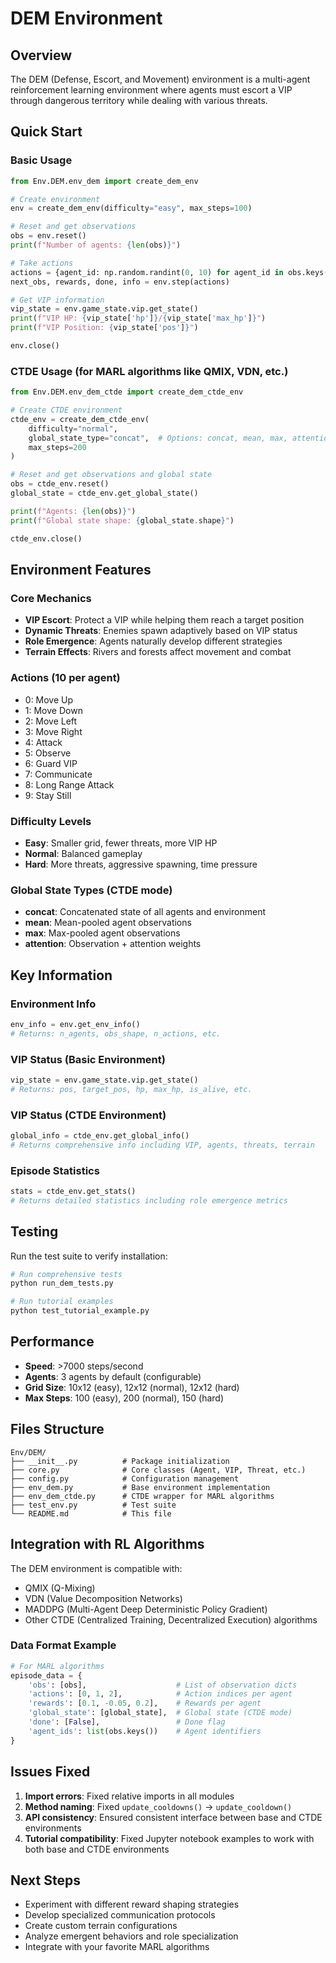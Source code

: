 # DEM Environment

## Overview

The DEM (Defense, Escort, and Movement) environment is a multi-agent reinforcement learning environment where agents must escort a VIP through dangerous territory while dealing with various threats.

## Quick Start

### Basic Usage

```python
from Env.DEM.env_dem import create_dem_env

# Create environment
env = create_dem_env(difficulty="easy", max_steps=100)

# Reset and get observations
obs = env.reset()
print(f"Number of agents: {len(obs)}")

# Take actions
actions = {agent_id: np.random.randint(0, 10) for agent_id in obs.keys()}
next_obs, rewards, done, info = env.step(actions)

# Get VIP information
vip_state = env.game_state.vip.get_state()
print(f"VIP HP: {vip_state['hp']}/{vip_state['max_hp']}")
print(f"VIP Position: {vip_state['pos']}")

env.close()
```

### CTDE Usage (for MARL algorithms like QMIX, VDN, etc.)

```python
from Env.DEM.env_dem_ctde import create_dem_ctde_env

# Create CTDE environment
ctde_env = create_dem_ctde_env(
    difficulty="normal",
    global_state_type="concat",  # Options: concat, mean, max, attention
    max_steps=200
)

# Reset and get observations and global state
obs = ctde_env.reset()
global_state = ctde_env.get_global_state()

print(f"Agents: {len(obs)}")
print(f"Global state shape: {global_state.shape}")

ctde_env.close()
```

## Environment Features

### Core Mechanics
- **VIP Escort**: Protect a VIP while helping them reach a target position
- **Dynamic Threats**: Enemies spawn adaptively based on VIP status
- **Role Emergence**: Agents naturally develop different strategies
- **Terrain Effects**: Rivers and forests affect movement and combat

### Actions (10 per agent)
- 0: Move Up
- 1: Move Down
- 2: Move Left
- 3: Move Right
- 4: Attack
- 5: Observe
- 6: Guard VIP
- 7: Communicate
- 8: Long Range Attack
- 9: Stay Still

### Difficulty Levels
- **Easy**: Smaller grid, fewer threats, more VIP HP
- **Normal**: Balanced gameplay
- **Hard**: More threats, aggressive spawning, time pressure

### Global State Types (CTDE mode)
- **concat**: Concatenated state of all agents and environment
- **mean**: Mean-pooled agent observations
- **max**: Max-pooled agent observations
- **attention**: Observation + attention weights

## Key Information

### Environment Info
```python
env_info = env.get_env_info()
# Returns: n_agents, obs_shape, n_actions, etc.
```

### VIP Status (Basic Environment)
```python
vip_state = env.game_state.vip.get_state()
# Returns: pos, target_pos, hp, max_hp, is_alive, etc.
```

### VIP Status (CTDE Environment)
```python
global_info = ctde_env.get_global_info()
# Returns comprehensive info including VIP, agents, threats, terrain
```

### Episode Statistics
```python
stats = ctde_env.get_stats()
# Returns detailed statistics including role emergence metrics
```

## Testing

Run the test suite to verify installation:

```bash
# Run comprehensive tests
python run_dem_tests.py

# Run tutorial examples
python test_tutorial_example.py
```

## Performance

- **Speed**: >7000 steps/second
- **Agents**: 3 agents by default (configurable)
- **Grid Size**: 10x12 (easy), 12x12 (normal), 12x12 (hard)
- **Max Steps**: 100 (easy), 200 (normal), 150 (hard)

## Files Structure

```
Env/DEM/
├── __init__.py          # Package initialization
├── core.py              # Core classes (Agent, VIP, Threat, etc.)
├── config.py            # Configuration management
├── env_dem.py           # Base environment implementation
├── env_dem_ctde.py      # CTDE wrapper for MARL algorithms
├── test_env.py          # Test suite
└── README.md            # This file
```

## Integration with RL Algorithms

The DEM environment is compatible with:
- QMIX (Q-Mixing)
- VDN (Value Decomposition Networks)
- MADDPG (Multi-Agent Deep Deterministic Policy Gradient)
- Other CTDE (Centralized Training, Decentralized Execution) algorithms

### Data Format Example
```python
# For MARL algorithms
episode_data = {
    'obs': [obs],                    # List of observation dicts
    'actions': [0, 1, 2],            # Action indices per agent
    'rewards': [0.1, -0.05, 0.2],    # Rewards per agent
    'global_state': [global_state],  # Global state (CTDE mode)
    'done': [False],                 # Done flag
    'agent_ids': list(obs.keys())    # Agent identifiers
}
```

## Issues Fixed

1. **Import errors**: Fixed relative imports in all modules
2. **Method naming**: Fixed `update_cooldowns()` → `update_cooldown()`
3. **API consistency**: Ensured consistent interface between base and CTDE environments
4. **Tutorial compatibility**: Fixed Jupyter notebook examples to work with both base and CTDE environments

## Next Steps

- Experiment with different reward shaping strategies
- Develop specialized communication protocols
- Create custom terrain configurations
- Analyze emergent behaviors and role specialization
- Integrate with your favorite MARL algorithms